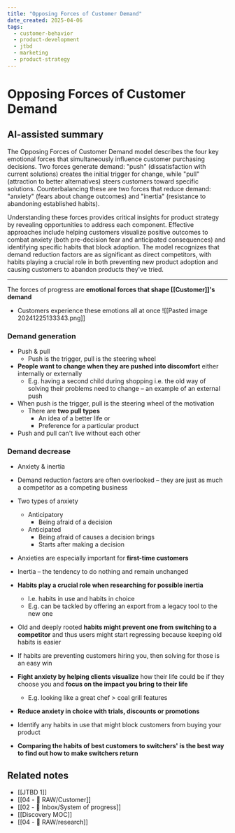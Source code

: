 ```yaml
---
title: "Opposing Forces of Customer Demand"
date_created: 2025-04-06
tags:
  - customer-behavior
  - product-development
  - jtbd
  - marketing
  - product-strategy
---
```


# Opposing Forces of Customer Demand

## AI-assisted summary
The Opposing Forces of Customer Demand model describes the four key emotional forces that simultaneously influence customer purchasing decisions. Two forces generate demand: "push" (dissatisfaction with current solutions) creates the initial trigger for change, while "pull" (attraction to better alternatives) steers customers toward specific solutions. Counterbalancing these are two forces that reduce demand: "anxiety" (fears about change outcomes) and "inertia" (resistance to abandoning established habits).

Understanding these forces provides critical insights for product strategy by revealing opportunities to address each component. Effective approaches include helping customers visualize positive outcomes to combat anxiety (both pre-decision fear and anticipated consequences) and identifying specific habits that block adoption. The model recognizes that demand reduction factors are as significant as direct competitors, with habits playing a crucial role in both preventing new product adoption and causing customers to abandon products they've tried.

---

The forces of progress are **emotional forces that shape [[Customer]]'s demand**
- Customers experience these emotions all at once
![[Pasted image 20241225133343.png]]
### Demand generation
- Push & pull
	- Push is the trigger, pull is the steering wheel
- **People want to change when they are pushed into discomfort** either internally or externally
	- E.g. having a second child during shopping i.e. the old way of solving their problems need to change – an example of an external push
- When push is the trigger, pull is the steering wheel of the motivation
	- There are **two pull types**
		- An idea of a better life or
		- Preference for a particular product
- Push and pull can't live without each other
### Demand decrease
- Anxiety & inertia
- Demand reduction factors are often overlooked – they are just as much a competitor as a competing business
- Two types of anxiety
	- Anticipatory
		- Being afraid of a decision
	- Anticipated
		- Being afraid of causes a decision brings
		- Starts after making a decision
- Anxieties are especially important for **first-time customers**
- Inertia – the tendency to do nothing and remain unchanged
- **Habits play a crucial role when researching for possible inertia**
	- I.e. habits in use and habits in choice
	- E.g. can be tackled by offering an export from a legacy tool to the new one
- Old and deeply rooted **habits might prevent one from switching to a competitor** and thus users might start regressing because keeping old habits is easier
- If habits are preventing customers hiring you, then solving for those is an easy win

- **Fight anxiety by helping clients visualize** how their life could be if they choose you and **focus on the impact you bring to their life**
	- E.g. looking like a great chef > coal grill features
- **Reduce anxiety in choice with trials, discounts or promotions**
- Identify any habits in use that might block customers from buying your product
- **Comparing the habits of best customers to switchers' is the best way to find out how to make switchers return**

## Related notes
- [[JTBD 1]]
- [[04 - 💽 RAW/Customer]]
- [[02 - 📩 Inbox/System of progress]]
- [[Discovery MOC]]
- [[04 - 💽 RAW/research]]